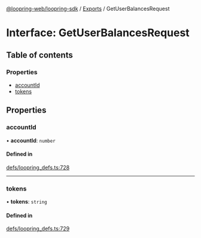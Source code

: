 [@loopring-web/loopring-sdk](../README.md) / [Exports](../modules.md) / GetUserBalancesRequest

# Interface: GetUserBalancesRequest

## Table of contents

### Properties

- [accountId](GetUserBalancesRequest.md#accountid)
- [tokens](GetUserBalancesRequest.md#tokens)

## Properties

### accountId

• **accountId**: `number`

#### Defined in

[defs/loopring_defs.ts:728](https://github.com/Loopring/loopring_sdk/blob/077bca2/src/defs/loopring_defs.ts#L728)

___

### tokens

• **tokens**: `string`

#### Defined in

[defs/loopring_defs.ts:729](https://github.com/Loopring/loopring_sdk/blob/077bca2/src/defs/loopring_defs.ts#L729)
